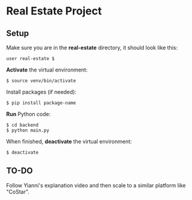 # Real Estate Project

## Setup
 
Make sure you are in the **real-estate** directory, it should look like this: 
```
user real-estate $ 
```
**Activate** the virtual environment:
```
$ source venv/bin/activate
```
Install packages (if needed):
```
$ pip install package-name
```
**Run** Python code:
```
$ cd backend
$ python main.py
```
When finished, **deactivate** the virtual environment:
```
$ deactivate
```

## TO-DO

Follow Yianni's explanation video and then scale to a similar platform like "CoStar".